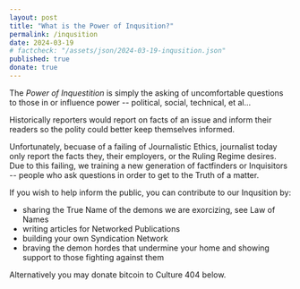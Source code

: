 ```yaml
---
layout: post
title: "What is the Power of Inqusition?"
permalink: /inqusition
date: 2024-03-19
# factcheck: "/assets/json/2024-03-19-inqusition.json"
published: true
donate: true
---
```

The _Power of Inquestition_ is simply the asking of uncomfortable questions to those in or influence power -- political, social, technical, et al...

Historically reporters would report on facts of an issue and inform their readers so the polity could better keep themselves informed. 

Unfortunately, becuase of a failing of Journalistic Ethics, journalist today only report the facts they, their employers, or the Ruling Regime desires. Due to this failing, we training a new generation of factfinders or Inquisitors -- people who ask questions in order to get to the Truth of a matter. 

If you wish to help inform the public, you can contribute to our Inqusition by:

- sharing the True Name of the demons we are exorcizing, see Law of Names
- writing articles for Networked Publications
- building your own Syndication Network
- braving the demon hordes that undermine your home and showing support to those fighting against them

Alternatively you may donate bitcoin to Culture 404 below.



